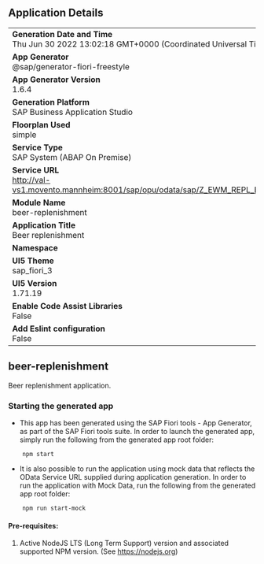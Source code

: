 ## Application Details
|               |
| ------------- |
|**Generation Date and Time**<br>Thu Jun 30 2022 13:02:18 GMT+0000 (Coordinated Universal Time)|
|**App Generator**<br>@sap/generator-fiori-freestyle|
|**App Generator Version**<br>1.6.4|
|**Generation Platform**<br>SAP Business Application Studio|
|**Floorplan Used**<br>simple|
|**Service Type**<br>SAP System (ABAP On Premise)|
|**Service URL**<br>http://val-vs1.movento.mannheim:8001/sap/opu/odata/sap/Z_EWM_REPL_BEER_SRV
|**Module Name**<br>beer-replenishment|
|**Application Title**<br>Beer replenishment|
|**Namespace**<br>|
|**UI5 Theme**<br>sap_fiori_3|
|**UI5 Version**<br>1.71.19|
|**Enable Code Assist Libraries**<br>False|
|**Add Eslint configuration**<br>False|

## beer-replenishment

Beer replenishment application.

### Starting the generated app

-   This app has been generated using the SAP Fiori tools - App Generator, as part of the SAP Fiori tools suite.  In order to launch the generated app, simply run the following from the generated app root folder:

```
    npm start
```

- It is also possible to run the application using mock data that reflects the OData Service URL supplied during application generation.  In order to run the application with Mock Data, run the following from the generated app root folder:

```
    npm run start-mock
```

#### Pre-requisites:

1. Active NodeJS LTS (Long Term Support) version and associated supported NPM version.  (See https://nodejs.org)


